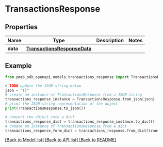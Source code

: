 # TransactionsResponse


## Properties

Name | Type | Description | Notes
------------ | ------------- | ------------- | -------------
**data** | [**TransactionsResponseData**](TransactionsResponseData.md) |  | 

## Example

```python
from ynab_sdk_openapi.models.transactions_response import TransactionsResponse

# TODO update the JSON string below
json = "{}"
# create an instance of TransactionsResponse from a JSON string
transactions_response_instance = TransactionsResponse.from_json(json)
# print the JSON string representation of the object
print(TransactionsResponse.to_json())

# convert the object into a dict
transactions_response_dict = transactions_response_instance.to_dict()
# create an instance of TransactionsResponse from a dict
transactions_response_form_dict = transactions_response.from_dict(transactions_response_dict)
```
[[Back to Model list]](../README.md#documentation-for-models) [[Back to API list]](../README.md#documentation-for-api-endpoints) [[Back to README]](../README.md)


